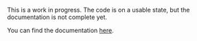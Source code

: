 This is a work in progress. The code is on a usable state, but the documentation is not complete yet.

You can find the documentation [here](https://tochoromero.github.io/aurelia-bootstrap/).